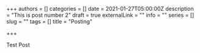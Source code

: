 +++
authors = []
categories = []
date = 2021-01-27T05:00:00Z
description = "This is post number 2"
draft = true
externalLink = ""
info = ""
series = []
slug = ""
tags = []
title = "Posting"

+++

Test Post